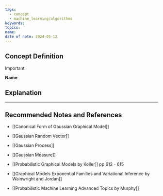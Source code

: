 ```yaml
---
tags:
  - concept
  - machine_learning/algorithms
keywords: 
topics: 
name: 
date of note: 2024-05-12
---
```


## Concept Definition

>[!important]
>**Name**: 



## Explanation





-----------
##  Recommended Notes and References

- [[Canonical Form of Gaussian Graphical Model]]

- [[Gaussian Random Vector]]
- [[Gaussian Process]]
- [[Gaussian Measure]]

- [[Probabilistic Graphical Models by Koller]] pp 612 - 615
- [[Graphical Models Exponential Families and Variational Inference by Wainwright and Jordan]]
- [[Probabilistic Machine Learning Advanced Topics by Murphy]]
